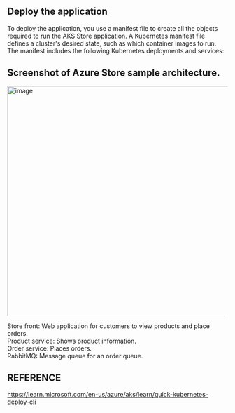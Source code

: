 ## Deploy the application
To deploy the application, you use a manifest file to create all the objects required to run the AKS Store application. A Kubernetes manifest file defines a cluster's desired state, such as which container images to run. The manifest includes the following Kubernetes deployments and services:

## Screenshot of Azure Store sample architecture.
<img width="1424" height="525" alt="image" src="https://github.com/user-attachments/assets/550e380b-47c3-4074-b71a-2afde3b84393" />

Store front: Web application for customers to view products and place orders. <br>
Product service: Shows product information.<br>
Order service: Places orders.<br>
RabbitMQ: Message queue for an order queue.<br>

## REFERENCE

https://learn.microsoft.com/en-us/azure/aks/learn/quick-kubernetes-deploy-cli
